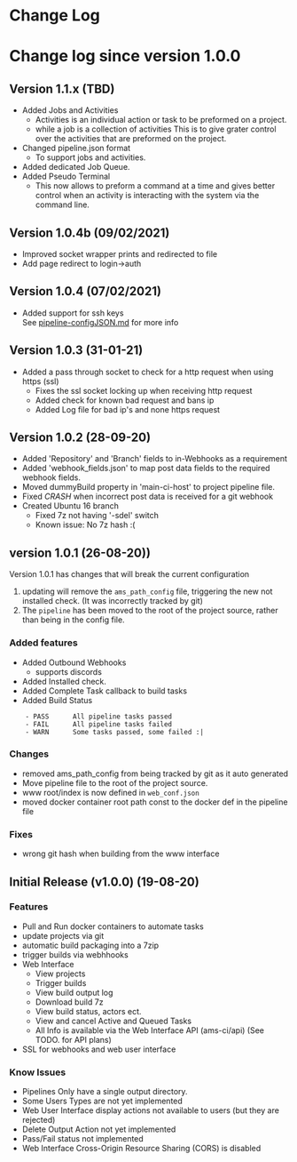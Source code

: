 # Change Log

# Change log since version 1.0.0

## Version 1.1.x (TBD)
- Added Jobs and Activities
  - Activities is an individual action or task to be preformed on a project.
  - while a job is a collection of activities
  This is to give grater control over the activities that are preformed on the project.
- Changed pipeline.json format
  - To support jobs and activities.
- Added dedicated Job Queue.
- Added Pseudo Terminal
  - This now allows to preform a command at a time and gives better 
    control when an activity is interacting with the system via the command line.
    

## Version 1.0.4b (09/02/2021)
- Improved socket wrapper prints and redirected to file
- Add page redirect to login->auth

## Version 1.0.4 (07/02/2021)
- Added support for ssh keys  
  See [pipeline-configJSON.md](CI-projects/pipeline-configJSON.md) for more info

## Version 1.0.3 (31-01-21)
- Added a pass through socket to check for a http request when using https (ssl)
  - Fixes the ssl socket locking up when receiving http request
  - Added check for known bad request and bans ip
  - Added Log file for bad ip's and none https request

## Version 1.0.2 (28-09-20)

- Added 'Repository' and 'Branch' fields to in-Webhooks as a requirement
- Added 'webhook_fields.json' to map post data fields to the required webhook fields.
- Moved dummyBuild property in 'main-ci-host' to project pipeline file.
- Fixed *CRASH* when incorrect post data is received for a git webhook
- Created Ubuntu 16 branch
    - Fixed 7z not having '-sdel' switch
    - Known issue: No 7z hash :(
    
## version 1.0.1 (26-08-20))
Version 1.0.1 has changes that will break the current configuration
1) updating will remove the ```ams_path_config``` file, triggering the 
new not installed check. (It was incorrectly tracked by git)
2) The ```pipeline``` has been moved to the root of the project source, rather
than being in the config file.

### Added features
- Added Outbound Webhooks
    - supports discords
- Added Installed check.
- Added Complete Task callback to build tasks 
- Added Build Status
```
    - PASS      All pipeline tasks passed
    - FAIL      All pipeline tasks failed
    - WARN      Some tasks passed, some failed :|
```

### Changes
- removed ams_path_config from being tracked by git as it auto generated
- Move pipeline file to the root of the project source.
- www root/index is now defined in ```web_conf.json```
- moved docker container root path const to the docker def in the pipeline file 

### Fixes
- wrong git hash when building from the www interface


## Initial Release (v1.0.0) (19-08-20)
### Features 
- Pull and Run docker containers to automate tasks
- update projects via git
- automatic build packaging into a 7zip
- trigger builds via webhhooks
- Web Interface
    - View projects
    - Trigger builds
    - View build output log
    - Download build 7z
    - View build status, actors ect.
    - View and cancel Active and Queued Tasks
    - All Info is available via the Web Interface API (ams-ci/api) (See TODO. for API plans)
- SSL for webhooks and web user interface
    
### Know Issues
- Pipelines Only have a single output directory.
- Some Users Types are not yet implemented
- Web User Interface display actions not available to users (but they are rejected)
- Delete Output Action not yet implemented
- Pass/Fail status not implemented
- Web Interface Cross-Origin Resource Sharing (CORS) is disabled

